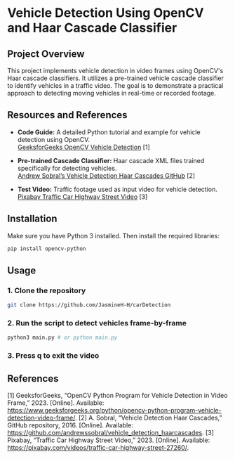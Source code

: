# Vehicle Detection Using OpenCV and Haar Cascade Classifier

## Project Overview

This project implements vehicle detection in video frames using OpenCV's Haar cascade classifiers. It utilizes a pre-trained vehicle cascade classifier to identify vehicles in a traffic video. The goal is to demonstrate a practical approach to detecting moving vehicles in real-time or recorded footage.

## Resources and References

- **Code Guide:** A detailed Python tutorial and example for vehicle detection using OpenCV.  
  [GeeksforGeeks OpenCV Vehicle Detection](https://www.geeksforgeeks.org/python/opencv-python-program-vehicle-detection-video-frame/) [1]

- **Pre-trained Cascade Classifier:** Haar cascade XML files trained specifically for detecting vehicles.  
  [Andrew Sobral’s Vehicle Detection Haar Cascades GitHub](https://github.com/andrewssobral/vehicle_detection_haarcascades) [2]

- **Test Video:** Traffic footage used as input video for vehicle detection.  
  [Pixabay Traffic Car Highway Street Video](https://pixabay.com/videos/traffic-car-highway-street-27260/) [3]

## Installation

Make sure you have Python 3 installed. Then install the required libraries:

```bash
pip install opencv-python
```

## Usage
### 1. Clone the repository
```bash
git clone https://github.com/JasmineH-H/carDetection
```
### 2. Run the script to detect vehicles frame-by-frame
```bash
python3 main.py # or python main.py
```
### 3. Press q to exit the video


## References

[1] GeeksforGeeks, “OpenCV Python Program for Vehicle Detection in Video Frame,” 2023. [Online]. Available: https://www.geeksforgeeks.org/python/opencv-python-program-vehicle-detection-video-frame/.
[2] A. Sobral, “Vehicle Detection Haar Cascades,” GitHub repository, 2016. [Online]. Available: https://github.com/andrewssobral/vehicle_detection_haarcascades.
[3] Pixabay, “Traffic Car Highway Street Video,” 2023. [Online]. Available: https://pixabay.com/videos/traffic-car-highway-street-27260/.